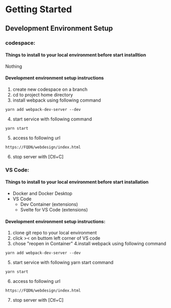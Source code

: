
# Getting Started

## Development Environment Setup

### codespace:

#### Things to install to your local environment before start installtion

Nothing

#### Development environment setup instructions

1. create new codespace on a branch
2. cd to project home directory
3. install webpack using following command

  `yarn add webpack-dev-server --dev`

4. start service with following command

`yarn start`

5. access to following url 

`https://FQDN/webdesign/index.html`

6. stop server with [Ctl+C]


### VS Code:

#### Things to install to your local environment before start installation

- Docker and Docker Desktop
- VS Code
  - Dev Container (extensions)
  - Svelte for VS Code (extensions)

#### Development environment setup instructions:

1. clone git repo to your local environment
2. click >< on buttom left corner of VS code
3. chose "reopen in Container"
4.install webpack using following command

`yarn add webpack-dev-server --dev`

5. start service with following yarn start command

`yarn start`

6. access to following url 

`https://FQDN/webdesign/index.html`

7. stop server with [Ctl+C]
